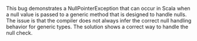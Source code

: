 This bug demonstrates a NullPointerException that can occur in Scala when a null value is passed to a generic method that is designed to handle nulls.  The issue is that the compiler does not always infer the correct null handling behavior for generic types.  The solution shows a correct way to handle the null check.